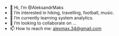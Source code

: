 - 👋 Hi, I’m @AleksandrMaks
- 👀 I’m interested in hiking, travelling, football, music.
- 🌱 I’m currently learning system analytics.
- 💞️ I’m looking to collaborate on ...
- 📫 How to reach me: alexmax.34@gmail.com 

<!---
AleksandrMaks/AleksandrMaks is a ✨ special ✨ repository because its `README.md` (this file) appears on your GitHub profile.
You can click the Preview link to take a look at your changes.
--->
